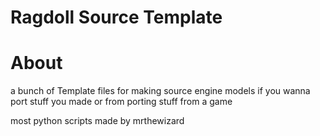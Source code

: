 # Ragdoll Source Template

# About
a bunch of Template files for making source engine models if you wanna port stuff you made or from porting stuff from a game


most python scripts made by mrthewizard

